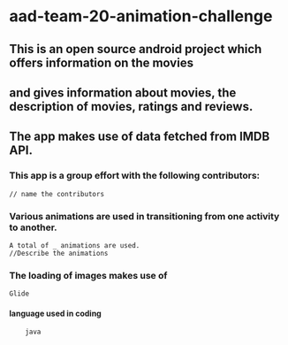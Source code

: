 # aad-team-20-animation-challenge

## This is an open source android project which offers information on the movies
## and gives information about movies, the description of movies, ratings and reviews.
## The app makes use of data fetched from IMDB API. 

### This app is a group effort with the following contributors:
    // name the contributors
### Various animations are used in transitioning from one activity to another.
    A total of _ animations are used. 
    //Describe the animations
### The loading of images makes use of 
    Glide
   #### language used in coding
        java




